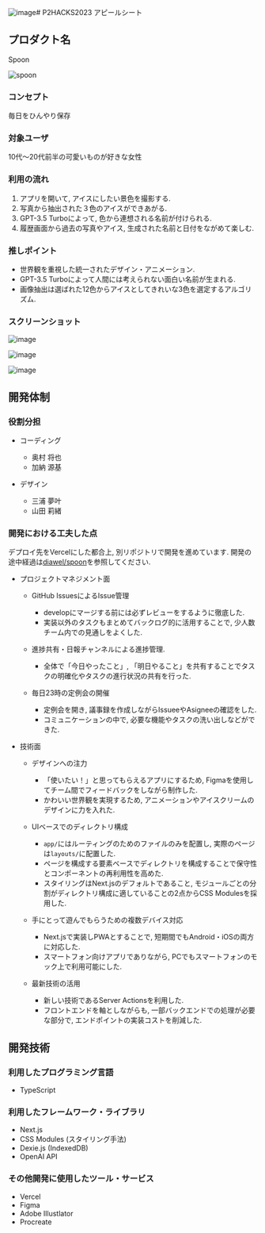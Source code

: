 ![image](https://github.com/p2hacks2023/pre-07/assets/38136957/7029e13e-2888-4066-82c9-c3b776e1d398)# P2HACKS2023 アピールシート

## プロダクト名

Spoon

![spoon](https://github.com/p2hacks2023/pre-07/assets/38136957/3b0294a9-084f-4c62-a7f0-dce38ef46977)

### コンセプト

毎日をひんやり保存

### 対象ユーザ

10代〜20代前半の可愛いものが好きな女性

### 利用の流れ

1. アプリを開いて, アイスにしたい景色を撮影する.
2. 写真から抽出された３色のアイスができあがる.
3. GPT-3.5 Turboによって, 色から連想される名前が付けられる.
4. 履歴画面から過去の写真やアイス, 生成された名前と日付をながめて楽しむ.

### 推しポイント

- 世界観を重視した統一されたデザイン・アニメーション.
- GPT-3.5 Turboによって人間には考えられない面白い名前が生まれる.
- 画像抽出は選ばれた12色からアイスとしてきれいな3色を選定するアルゴリズム.

### スクリーンショット

![image](https://github.com/p2hacks2023/pre-07/assets/38136957/3c2edf92-4112-42db-ab15-530135596145)

![image](https://github.com/p2hacks2023/pre-07/assets/38136957/cb0deb3e-ab64-4d0c-956f-2bf7127eae98)

![image](https://github.com/p2hacks2023/pre-07/assets/38136957/4e89b035-7d99-4e64-bf39-fdabc1000c8f)



## 開発体制

### 役割分担
- コーディング
  - 奥村 将也
  - 加納 源基

- デザイン
  - 三浦 夢叶
  - 山田 莉緒

### 開発における工夫した点

デプロイ先をVercelにした都合上, 別リポジトリで開発を進めています. 開発の途中経過は[diawel/spoon](https://github.com/diawel/spoon)を参照してください.

- プロジェクトマネジメント面
  - GitHub IssuesによるIssue管理
    - developにマージする前には必ずレビューをするように徹底した.
    - 実装以外のタスクもまとめてバックログ的に活用することで, 少人数チーム内での見通しをよくした.

  - 進捗共有・日報チャンネルによる進捗管理.
    - 全体で「今日やったこと」, 「明日やること」を共有することでタスクの明確化やタスクの進行状況の共有を行った.

  - 毎日23時の定例会の開催
    - 定例会を開き, 議事録を作成しながらIssueeやAsigneeの確認をした.
    - コミュニケーションの中で, 必要な機能やタスクの洗い出しなどができた.

- 技術面
  - デザインへの注力
    - 「使いたい！」と思ってもらえるアプリにするため, Figmaを使用してチーム間でフィードバックをしながら制作した.
    - かわいい世界観を実現するため, アニメーションやアイスクリームのデザインに力を入れた.

  - UIベースでのディレクトリ構成
    - `app/`にはルーティングのためのファイルのみを配置し, 実際のページは`layouts/`に配置した.
    - ページを構成する要素ベースでディレクトリを構成することで保守性とコンポーネントの再利用性を高めた.
    - スタイリングはNext.jsのデフォルトであること, モジュールごとの分割がディレクトリ構成に適していることの2点からCSS Modulesを採用した.

  - 手にとって遊んでもらうための複数デバイス対応
    - Next.jsで実装しPWAとすることで, 短期間でもAndroid・iOSの両方に対応した.
    - スマートフォン向けアプリでありながら, PCでもスマートフォンのモック上で利用可能にした.

  - 最新技術の活用
    - 新しい技術であるServer Actionsを利用した.
    - フロントエンドを軸としながらも, 一部バックエンドでの処理が必要な部分で, エンドポイントの実装コストを削減した.

## 開発技術

### 利用したプログラミング言語

- TypeScript

### 利用したフレームワーク・ライブラリ

- Next.js
- CSS Modules (スタイリング手法)
- Dexie.js (IndexedDB)
- OpenAI API

### その他開発に使用したツール・サービス

- Vercel
- Figma
- Adobe Illustlator
- Procreate
